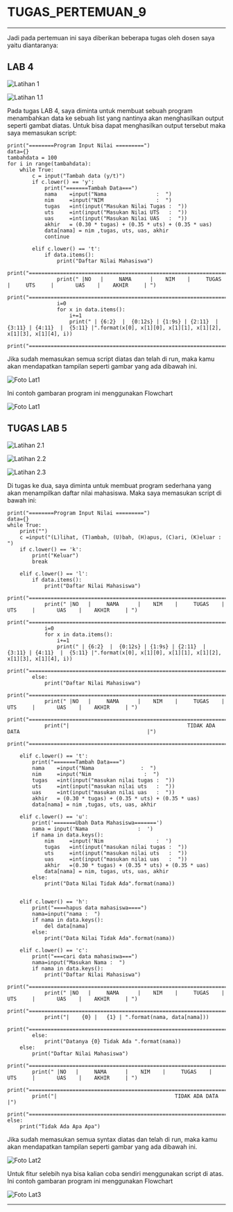 # TUGAS_PERTEMUAN_9
_________________________________________________________________________________

Jadi pada pertemuan ini saya diberikan beberapa tugas oleh dosen saya yaitu diantaranya:

## LAB 4

![Latihan 1](https://github.com/HamdanAlWahidan/TUGAS_PERTEMUAN_9/blob/main/Pertemuan%209/2.png) <br>

![Latihan 1.1](https://github.com/HamdanAlWahidan/TUGAS_PERTEMUAN_9/blob/main/Pertemuan%209/2.2.png) <br>

Pada tugas LAB 4, saya diminta untuk membuat sebuah program menambahkan data ke sebuah list yang nantinya akan menghasilkan output seperti gambat diatas.
Untuk bisa dapat menghasilkan output tersebut maka saya memasukan script:

```
print("========Program Input Nilai =========")
data={}
tambahdata = 100
for i in range(tambahdata):
    while True:
        c = input("Tambah data (y/t)")
        if c.lower() == 'y':
            print("=======Tambah Data===")
            nama    =input("Nama                :  ")
            nim     =input("NIM                 :  ")
            tugas   =int(input("Masukan Nilai Tugas :  "))
            uts     =int(input("Masukan Nilai UTS   :  "))
            uas     =int(input("Masukan Nilai UAS   :  "))
            akhir   = (0.30 * tugas) + (0.35 * uts) + (0.35 * uas)
            data[nama] = nim ,tugas, uts, uas, akhir
            continue

        elif c.lower() == 't':
            if data.items():
                print("Daftar Nilai Mahasiswa")
                print("================================================================================================")
                print(" |NO   |     NAMA      |    NIM    |     TUGAS    |     UTS     |       UAS    |    AKHIR     | ")
                print("================================================================================================")
                i=0
                for x in data.items():
                    i+=1
                    print(" | {6:2}  |  {0:12s} | {1:9s} | {2:11}  | {3:11} | {4:11}  |  {5:11} |".format(x[0], x[1][0], x[1][1], x[1][2], x[1][3], x[1][4], i))
                    print("============================================================================================")

```
Jika sudah memasukan semua script diatas dan telah di run, maka kamu akan mendapatkan tampilan seperti gambar yang ada dibawah ini.

![Foto Lat1](https://github.com/HamdanAlWahidan/TUGAS_PERTEMUAN_9/blob/main/Pertemuan%209/1.png) <br>

Ini contoh gambaran program ini menggunakan Flowchart

![Foto Lat1](https://github.com/HamdanAlWahidan/TUGAS_PERTEMUAN_9/blob/main/Pertemuan%209/contoh1.jpeg) <br>

## TUGAS LAB 5

![Latihan 2.1](https://github.com/HamdanAlWahidan/TUGAS_PERTEMUAN_9/blob/main/Pertemuan%209/3.png) <br>

![Latihan 2.2](https://github.com/HamdanAlWahidan/TUGAS_PERTEMUAN_9/blob/main/Pertemuan%209/3.1.png) <br>

![Latihan 2.3](https://github.com/HamdanAlWahidan/TUGAS_PERTEMUAN_9/blob/main/Pertemuan%209/3.2.png) <br>

Di tugas ke dua, saya diminta untuk membuat program sederhana yang akan menampilkan daftar nilai mahasiswa. Maka saya memasukan script di bawah ini:
```
print("========Program Input Nilai =========")
data={}
while True:
    print("")
    c =input("(L)lihat, (T)ambah, (U)bah, (H)apus, (C)ari, (K)eluar : ")
    if c.lower() == 'k':
        print("Keluar")
        break

    elif c.lower() == 'l':
        if data.items():
            print("Daftar Nilai Mahasiswa")
            print("================================================================================================")
            print(" |NO   |     NAMA      |    NIM    |     TUGAS    |     UTS     |       UAS    |    AKHIR     | ")
            print("================================================================================================")
            i=0
            for x in data.items():
                i+=1
                print(" | {6:2}  |  {0:12s} | {1:9s} | {2:11}  | {3:11} | {4:11}  |  {5:11} |".format(x[0], x[1][0], x[1][1], x[1][2], x[1][3], x[1][4], i))
                print("============================================================================================")
        else:
            print("Daftar Nilai Mahasiswa")
            print("================================================================================================")
            print(" |NO   |     NAMA      |    NIM    |     TUGAS    |     UTS     |       UAS    |    AKHIR     | ")
            print("================================================================================================")
            print("|                                      TIDAK ADA DATA                                         |")
            print("===============================================================================================")

    elif c.lower() == 't':
        print("=======Tambah Data===")
        nama    =input("Nama               :  ")
        nim     =input("Nim                 :  ")
        tugas   =int(input("masukan nilai tugas :  "))
        uts     =int(input("masukan nilai uts   :  "))
        uas     =int(input("masukan nilai uas   :  "))
        akhir   = (0.30 * tugas) + (0.35 * uts) + (0.35 * uas)
        data[nama] = nim ,tugas, uts, uas, akhir

    elif c.lower() == 'u':
        print('=======Ubah Data Mahasiswa=======')
        nama = input('Nama                :  ')
        if nama in data.keys():
            nim     =input('Nim                 :  ')
            tugas   =int(input("masukan nilai tugas :  "))
            uts     =int(input("masukan nilai uts   :  "))
            uas     =int(input("masukan nilai uas   :  "))
            akhir   =(0.30 * tugas) + (0.35 * uts) + (0.35 * uas)
            data[nama] = nim, tugas, uts, uas, akhir
        else:
            print("Data Nilai Tidak Ada".format(nama))


    elif c.lower() == 'h':
        print("====hapus data mahasiswa====")
        nama=input("nama :  ")
        if nama in data.keys():
            del data[nama]
        else:
            print("Data Nilai Tidak Ada".format(nama))

    elif c.lower() == 'c':
        print("===cari data mahasiswa===")
        nama=input("Masukan Nama :  ")
        if nama in data.keys():
            print("Daftar Nilai Mahasiswa")
            print("================================================================================================")
            print(" |NO   |     NAMA      |    NIM    |     TUGAS    |     UTS     |       UAS    |    AKHIR     | ")
            print("================================================================================================")
            print("|    {0} |   {1} | ".format(nama, data[nama]))
            print("===============================================================================================")
        else:
            print("Datanya {0} Tidak Ada ".format(nama))
    else:
        print("Daftar Nilai Mahasiswa")
        print("================================================================================================")
        print(" |NO   |     NAMA      |    NIM    |     TUGAS    |     UTS     |       UAS    |    AKHIR     | ")
        print("================================================================================================")
        print("|                                      TIDAK ADA DATA                                         |")
        print("===============================================================================================")
else:
    print("Tidak Ada Apa Apa")

```

Jika sudah memasukan semua syntax diatas dan telah di run, maka kamu akan mendapatkan tampilan seperti gambar yang ada dibawah ini.

![Foto Lat2](https://github.com/HamdanAlWahidan/TUGAS_PERTEMUAN_9/blob/main/Pertemuan%209/11.png) <br>

Untuk fitur selebih nya bisa kalian coba sendiri menggunakan script di atas.
Ini contoh gambaran program ini menggunakan Flowchart

![Foto Lat3](https://github.com/HamdanAlWahidan/TUGAS_PERTEMUAN_9/blob/main/Pertemuan%209/contoh2.jpg) <br>
___________________________________________________________________________________________________
